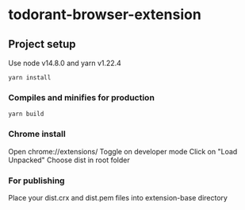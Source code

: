 # todorant-browser-extension

## Project setup

Use node v14.8.0 and yarn v1.22.4

```
yarn install
```

### Compiles and minifies for production

```
yarn build
```

### Chrome install

Open chrome://extensions/
Toggle on developer mode
Click on "Load Unpacked"
Choose dist in root folder

### For publishing

Place your dist.crx and dist.pem files into extension-base directory
